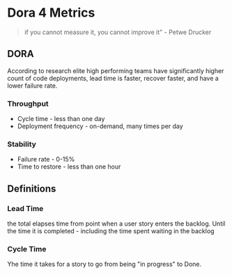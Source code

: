 # Dora 4 Metrics

> if you cannot measure it, you cannot improve it" - Petwe Drucker


## DORA

According to research elite high performing teams have 
significantly higher count of code deployments, lead time is faster, recover faster, and have a lower failure rate.

### Throughput 

* Cycle time - less than one day
* Deployment frequency - on-demand, many times per day

### Stability

* Failure rate - 0-15%
* Time to restore - less than one hour


## Definitions

### Lead Time

the total elapses time from point when a user story enters the backlog. Until the time it is completed - including the time spent waiting in the backlog

### Cycle Time

Yhe time it takes for a story to go from being "in progress" to Done.